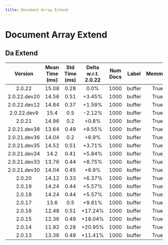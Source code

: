 ```yaml
---
title: Document Array Extend
---
```

# Document Array Extend

## Da Extend

| Version | Mean Time (ms) | Std Time (ms) | Delta w.r.t. 2.0.22 | Num Docs | Label | Memmap | Iterations |
| :---: | :---: | :---: | :---: | :---: | :---: | :---: | :---: |
| 2.0.22 | 15.08 | 0.28 | 0.0% | 1000 | buffer | True | 25 |
| 2.0.22.dev20 | 14.56 | 0.51 | +3.45% | 1000 | buffer | True | 25 |
| 2.0.22.dev12 | 14.84 | 0.37 | +1.59% | 1000 | buffer | True | 25 |
| 2.0.22.dev9 | 15.4 | 0.5 | -2.12% | 1000 | buffer | True | 25 |
| 2.0.21 | 14.96 | 0.2 | +0.8% | 1000 | buffer | True | 25 |
| 2.0.21.dev38 | 13.64 | 0.49 | +9.55% | 1000 | buffer | True | 25 |
| 2.0.21.dev36 | 14.04 | 0.2 | +6.9% | 1000 | buffer | True | 25 |
| 2.0.21.dev35 | 14.52 | 0.51 | +3.71% | 1000 | buffer | True | 25 |
| 2.0.21.dev34 | 14.2 | 0.41 | +5.84% | 1000 | buffer | True | 25 |
| 2.0.21.dev33 | 13.76 | 0.44 | +8.75% | 1000 | buffer | True | 25 |
| 2.0.21.dev30 | 14.04 | 0.45 | +6.9% | 1000 | buffer | True | 25 |
| 2.0.20 | 14.12 | 0.33 | +6.37% | 1000 | buffer | True | 25 |
| 2.0.19 | 14.24 | 0.44 | +5.57% | 1000 | buffer | True | 25 |
| 2.0.18 | 14.24 | 0.44 | +5.57% | 1000 | buffer | True | 25 |
| 2.0.17 | 13.6 | 0.5 | +9.81% | 1000 | buffer | True | 25 |
| 2.0.16 | 12.48 | 0.51 | +17.24% | 1000 | buffer | True | 25 |
| 2.0.15 | 12.36 | 0.49 | +18.04% | 1000 | buffer | True | 25 |
| 2.0.14 | 11.92 | 0.28 | +20.95% | 1000 | buffer | True | 25 |
| 2.0.13 | 13.36 | 0.49 | +11.41% | 1000 | buffer | True | 25 |
